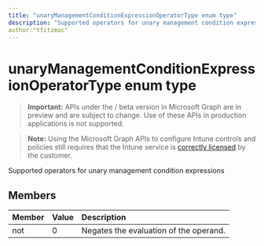 ```yaml
---
title: "unaryManagementConditionExpressionOperatorType enum type"
description: "Supported operators for unary management condition expressions"
author:"tfitzmac"
---
```


# unaryManagementConditionExpressionOperatorType enum type

> **Important:** APIs under the / beta version in Microsoft Graph are in preview and are subject to change. Use of these APIs in production applications is not supported.

> **Note:** Using the Microsoft Graph APIs to configure Intune controls and policies still requires that the Intune service is [correctly licensed](https://go.microsoft.com/fwlink/?linkid=839381) by the customer.

Supported operators for unary management condition expressions
## Members
|Member|Value|Description|
|:---|:---|:---|
|not|0|Negates the evaluation of the operand.|





